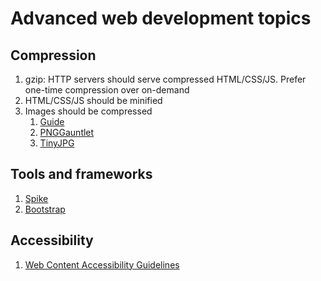 # Advanced web development topics

## Compression

1. gzip: HTTP servers should serve compressed HTML/CSS/JS. Prefer one-time compression over on-demand
1. HTML/CSS/JS should be minified
1. Images should be compressed
    1. [Guide](https://images.guide/)
    1. [PNGGauntlet](https://pnggauntlet.com/)
    1. [TinyJPG](https://tinyjpg.com/)

## Tools and frameworks

1. [Spike](advanced/spike.md)
1. [Bootstrap](http://getbootstrap.com/)

## Accessibility

1. [Web Content Accessibility Guidelines](https://24ways.org/2017/wcag-for-people-who-havent-read-them/)
